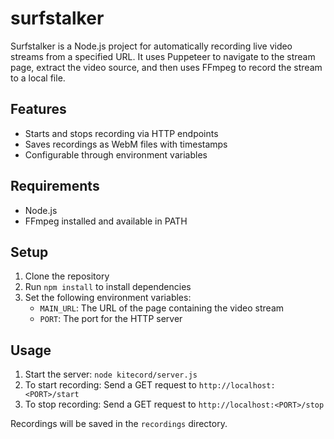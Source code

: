 # surfstalker

Surfstalker is a Node.js project for automatically recording live video streams from a specified URL. It uses Puppeteer to navigate to the stream page, extract the video source, and then uses FFmpeg to record the stream to a local file.

## Features
- Starts and stops recording via HTTP endpoints
- Saves recordings as WebM files with timestamps
- Configurable through environment variables

## Requirements
- Node.js
- FFmpeg installed and available in PATH

## Setup
1. Clone the repository
2. Run `npm install` to install dependencies
3. Set the following environment variables:
   - `MAIN_URL`: The URL of the page containing the video stream
   - `PORT`: The port for the HTTP server

## Usage
1. Start the server: `node kitecord/server.js`
2. To start recording: Send a GET request to `http://localhost:<PORT>/start`
3. To stop recording: Send a GET request to `http://localhost:<PORT>/stop`

Recordings will be saved in the `recordings` directory.

